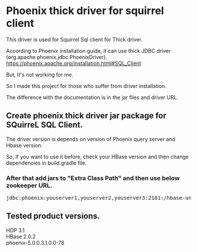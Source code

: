 # Phoenix thick driver for squirrel client
This driver is used for Squirrel Sql client for Thick driver.

According to Phoenix installation guide, it can use thick JDBC driver (org.apache.phoenix.jdbc.PhoenixDriver).
https://phoenix.apache.org/installation.html#SQL_Client

But, It's not working for me.

So I made this project for those who suffer from driver installation.

The difference with the documentation is in the jar files and driver URL.

## Create phoenix thick driver jar package for SQuirreL SQL Client.

The driver version is depends on version of Phoenix query server and Hbase version.

So, If you want to use it before, check your HBase version and then change dependencies in build.gradle file.

### After that add jars to "Extra Class Path" and then use below zookeeper URL.
<pre>
jdbc:phoenix:youserver1,youserver2,youserver3:2181:/hbase-unsecure
</pre>

## Tested product versions.
HDP 3.1<br/>
HBase 2.0.2<br/>
phoenix-5.0.0.3.1.0.0-78<br/>
